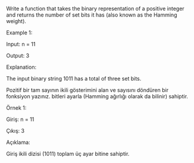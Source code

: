 Write a function that takes the binary representation of a positive integer and returns the number of 
set bits
 it has (also known as the Hamming weight).

 

Example 1:

Input: n = 11

Output: 3

Explanation:

The input binary string 1011 has a total of three set bits.


Pozitif bir tam sayının ikili gösterimini alan ve sayısını döndüren bir fonksiyon yazınız.
bitleri ayarla
 (Hamming ağırlığı olarak da bilinir) sahiptir.



Örnek 1:

Giriş: n = 11

Çıkış: 3

Açıklama:

Giriş ikili dizisi (1011) toplam üç ayar bitine sahiptir.
